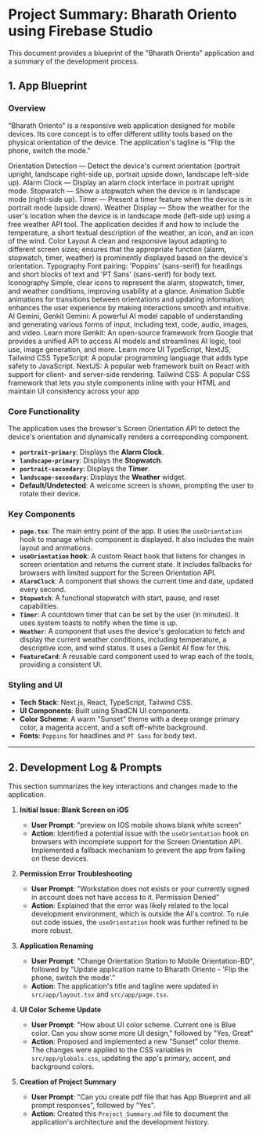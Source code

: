 # Project Summary: Bharath Oriento using Firebase Studio

This document provides a blueprint of the "Bharath Oriento" application and a summary of the development process.

## 1. App Blueprint

### Overview
"Bharath Oriento" is a responsive web application designed for mobile devices. Its core concept is to offer different utility tools based on the physical orientation of the device. The application's tagline is "Flip the phone, switch the mode."

Orientation Detection — Detect the device's current orientation (portrait upright, landscape right-side up, portrait upside down, landscape left-side up).
Alarm Clock — Display an alarm clock interface in portrait upright mode.
Stopwatch — Show a stopwatch when the device is in landscape mode (right-side up).
Timer — Present a timer feature when the device is in portrait mode (upside down).
Weather Display
 — Show the weather for the user's location when the device is in landscape mode (left-side up) using a free weather API tool. The application decides if and how to include the temperature, a short textual description of the weather, an icon, and an icon of the wind.
Color
Layout
A clean and responsive layout adapting to different screen sizes; ensures that the appropriate function (alarm, stopwatch, timer, weather) is prominently displayed based on the device's orientation.
Typography
Font pairing: 'Poppins' (sans-serif) for headings and short blocks of text and 'PT Sans' (sans-serif) for body text.
Iconography
Simple, clear icons to represent the alarm, stopwatch, timer, and weather conditions, improving usability at a glance.
Animation
Subtle animations for transitions between orientations and updating information; enhances the user experience by making interactions smooth and intuitive.
AI
Gemini, Genkit
Gemini: A powerful AI model capable of understanding and generating various forms of input, including text, code, audio, images, and video. Learn more
Genkit: An open-source framework from Google that provides a unified API to access AI models and streamlines AI logic, tool use, image generation, and more. Learn more
UI
TypeScript, NextJS, Tailwind CSS
TypeScript: A popular programming language that adds type safety to JavaScript.
NextJS: A popular web framework built on React with support for client- and server-side rendering.
Tailwind CSS: A popular CSS framework that lets you style components inline with your HTML and maintain UI consistency across your app

### Core Functionality
The application uses the browser's Screen Orientation API to detect the device's orientation and dynamically renders a corresponding component.

- **`portrait-primary`**: Displays the **Alarm Clock**.
- **`landscape-primary`**: Displays the **Stopwatch**.
- **`portrait-secondary`**: Displays the **Timer**.
- **`landscape-secondary`**: Displays the **Weather** widget.
- **Default/Undetected**: A welcome screen is shown, prompting the user to rotate their device.

### Key Components

- **`page.tsx`**: The main entry point of the app. It uses the `useOrientation` hook to manage which component is displayed. It also includes the main layout and animations.
- **`useOrientation` hook**: A custom React hook that listens for changes in screen orientation and returns the current state. It includes fallbacks for browsers with limited support for the Screen Orientation API.
- **`AlarmClock`**: A component that shows the current time and date, updated every second.
- **`Stopwatch`**: A functional stopwatch with start, pause, and reset capabilities.
- **`Timer`**: A countdown timer that can be set by the user (in minutes). It uses system toasts to notify when the time is up.
- **`Weather`**: A component that uses the device's geolocation to fetch and display the current weather conditions, including temperature, a descriptive icon, and wind status. It uses a Genkit AI flow for this.
- **`FeatureCard`**: A reusable card component used to wrap each of the tools, providing a consistent UI.

### Styling and UI
- **Tech Stack**: Next.js, React, TypeScript, Tailwind CSS.
- **UI Components**: Built using ShadCN UI components.
- **Color Scheme**: A warm "Sunset" theme with a deep orange primary color, a magenta accent, and a soft off-white background.
- **Fonts**: `Poppins` for headlines and `PT Sans` for body text.

---

## 2. Development Log & Prompts

This section summarizes the key interactions and changes made to the application.

1.  **Initial Issue: Blank Screen on iOS**
    - **User Prompt**: "preview on IOS mobile shows blank white screen"
    - **Action**: Identified a potential issue with the `useOrientation` hook on browsers with incomplete support for the Screen Orientation API. Implemented a fallback mechanism to prevent the app from failing on these devices.

2.  **Permission Error Troubleshooting**
    - **User Prompt**: "Workstation does not exists or your currently signed in account does not have access to it. Permission Denied"
    - **Action**: Explained that the error was likely related to the local development environment, which is outside the AI's control. To rule out code issues, the `useOrientation` hook was further refined to be more robust.

3.  **Application Renaming**
    - **User Prompt**: "Change Orientation Station to Mobile Orientation-BD", followed by "Update application name to Bharath Oriento - 'Flip the phone, switch the mode'."
    - **Action**: The application's title and tagline were updated in `src/app/layout.tsx` and `src/app/page.tsx`.

4.  **UI Color Scheme Update**
    - **User Prompt**: "How about UI color scheme. Current one is Blue color. Can you show some more UI design," followed by "Yes, Great"
    - **Action**: Proposed and implemented a new "Sunset" color theme. The changes were applied to the CSS variables in `src/app/globals.css`, updating the app's primary, accent, and background colors.

5.  **Creation of Project Summary**
    - **User Prompt**: "Can you create pdf file that has App Blueprint and all prompt responses", followed by "Yes".
    - **Action**: Created this `Project_Summary.md` file to document the application's architecture and the development history.
